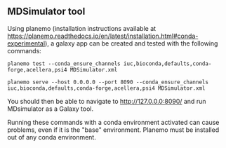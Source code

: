 ## MDSimulator tool 
 
Using planemo (installation instructions available at https://planemo.readthedocs.io/en/latest/installation.html#conda-experimental), a galaxy app can be created and tested with the following commands:

```planemo test --conda_ensure_channels iuc,bioconda,defaults,conda-forge,acellera,psi4 MDSimulator.xml```

```planemo serve --host 0.0.0.0 --port 8090 --conda_ensure_channels iuc,bioconda,defaults,conda-forge,acellera,psi4 MDSimulator.xml```

You should then be able to navigate to http://127.0.0.0:8090/ and run MDsimulator as a Galaxy tool.

Running these commands with a conda environment activated can cause problems, even if it is the "base" environment. Planemo must be installed out of any conda environment.

